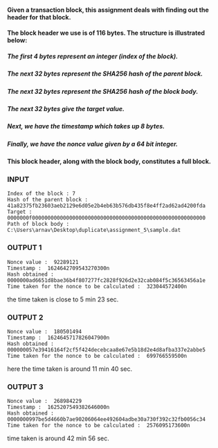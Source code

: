 #### Given a transaction block, this assignment deals with finding out the header for that block.
#### The block header we use is of 116 bytes. The structure is illustrated below:
##### The first 4 bytes represent an integer (index of the block).
##### The next 32 bytes represent the SHA256 hash of the parent block.
##### The next 32 bytes represent the SHA256 hash of the block body.
##### The next 32 bytes give the target value.
##### Next, we have the timestamp which takes up 8 bytes.
##### Finally, we have the nonce value given by a 64 bit integer.

#### This block header, along with the block body, constitutes a full block.
  
  
### INPUT
```
Index of the block : 7
Hash of the parent block : 41a82375fb23603aeb2129e6d05e2b4eb63b576db435f8e4ff2ad62ad4200fda
Target : 0000000f00000000000000000000000000000000000000000000000000000000 
Path of block body : C:\Users\arnav\Desktop\duplicate\assignment_5\sample.dat
```

### OUTPUT 1
```
Nonce value :  92289121
Timestamp :  1624642709543270300n
Hash obtained :  0000000ad6651d8bae36b4f807277fc2828f926d2e32cab084f5c36563456a1e
Time taken for the nonce to be calculated :  323044572400n
```
the time taken is close to 5 min 23 sec.


### OUTPUT 2
```
Nonce value :  180501494
Timestamp :  1624645717826047900n
Hash obtained :  000000057e39416164f2cf5f424decebcaa8e67e5b18d2e4d8afba337e2abbe5
Time taken for the nonce to be calculated :  699766559500n
```
here the time taken is around 11 min 40 sec.


### OUTPUT 3
```
Nonce value :  268984229
Timestamp :  1625207549382646000n
Hash obtained :  0000000997be5d4660b7ae90206064ee492604adbe30a730f392c32fb0056c34
Time taken for the nonce to be calculated :  2576095173600n
```
time taken is around 42 min 56 sec.
